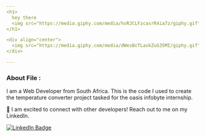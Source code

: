 ```yaml
---
<h1>
  hey there
  <img src="https://media.giphy.com/media/hvRJCLFzcasrR4ia7z/giphy.gif" width="30px"/>
</h1>

<div align="center">
  <img src="https://media.giphy.com/media/dWesBcTLavkZuG35MI/giphy.gif" width="500" height="300"/>
</div>

---
```


### About File :

I am a Web Developer from South Africa. 
This is the code I used to create the temperature converter project tasked for the oasis infobyte internship.

:wave: I am excited to connect with other developers! Reach out to me on my LinkedIn.

<div id="badges">
  <a href="(https://www.linkedin.com/in/musa-m-39911b231)">
    <img src="https://img.shields.io/badge/LinkedIn-blue?style=for-the-badge&logo=linkedin&logoColor=white" alt="LinkedIn Badge"/>
  </a>
</div>
